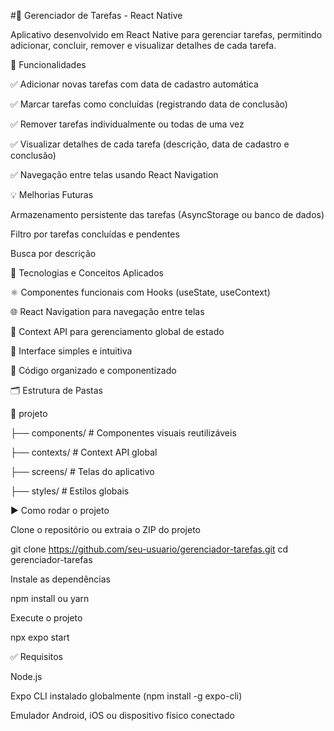 #📝 Gerenciador de Tarefas - React Native

Aplicativo desenvolvido em React Native para gerenciar tarefas, permitindo adicionar, concluir, remover e visualizar detalhes de cada tarefa.

📱 Funcionalidades

✅ Adicionar novas tarefas com data de cadastro automática

✅ Marcar tarefas como concluídas (registrando data de conclusão)

✅ Remover tarefas individualmente ou todas de uma vez

✅ Visualizar detalhes de cada tarefa (descrição, data de cadastro e conclusão)

✅ Navegação entre telas usando React Navigation

💡 Melhorias Futuras

Armazenamento persistente das tarefas (AsyncStorage ou banco de dados)

Filtro por tarefas concluídas e pendentes

Busca por descrição

🧠 Tecnologias e Conceitos Aplicados

⚛️ Componentes funcionais com Hooks (useState, useContext)

🌐 React Navigation para navegação entre telas

🎯 Context API para gerenciamento global de estado

🎨 Interface simples e intuitiva

🧱 Código organizado e componentizado

🗂 Estrutura de Pastas

📁 projeto

├── components/ # Componentes visuais reutilizáveis

├── contexts/ # Context API global

├── screens/ # Telas do aplicativo

├── styles/ # Estilos globais

▶️ Como rodar o projeto

Clone o repositório ou extraia o ZIP do projeto

git clone https://github.com/seu-usuario/gerenciador-tarefas.git
cd gerenciador-tarefas

Instale as dependências

npm install
 ou
yarn

Execute o projeto

npx expo start

✅ Requisitos

Node.js

Expo CLI instalado globalmente (npm install -g expo-cli)

Emulador Android, iOS ou dispositivo físico conectado
